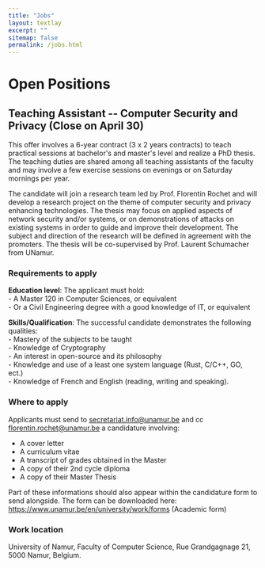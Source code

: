 ```yaml
---
title: "Jobs"
layout: textlay
excerpt: ""
sitemap: false
permalink: /jobs.html
---
```


# Open Positions

## Teaching Assistant -- Computer Security and Privacy (Close on April 30)

This offer involves a 6-year contract (3 x 2 years contracts) to teach
practical sessions at bachelor's and master's level and realize a PhD
thesis. The teaching duties are shared among all teaching assistants of
the faculty and may involve a few exercise sessions on evenings or on
Saturday mornings per year.

The candidate will join a research team led by Prof. Florentin Rochet
and will develop a research project on the theme of computer security
and privacy enhancing technologies. The thesis may focus on applied
aspects of network security and/or systems, or on demonstrations of
attacks on existing systems in order to guide and improve their
development. The subject and direction of the research will be defined
in agreement with the promoters. The thesis will be co-supervised by
Prof. Laurent Schumacher from UNamur.

### Requirements to apply

  **Education level**: The applicant must hold:  
    - A Master 120 in Computer Sciences, or equivalent  
    - Or a Civil Engineering degree with a good knowledge of IT, or
      equivalent

  **Skills/Qualification**: The successful candidate demonstrates the
following qualities:  
    - Mastery of the subjects to be taught  
    - Knowledge of Cryptography  
    - An interest in open-source and its philosophy  
    - Knowledge and use of a least one system language (Rust, C/C++, GO,
      ect.)  
    - Knowledge of French and English (reading, writing and speaking).

### Where to apply

Applicants must send to secretariat.info@unamur.be and cc
florentin.rochet@unamur.be a candidature involving:

- A cover letter
- A curriculum vitae
- A transcript of grades obtained in the Master
- A copy of their 2nd cycle diploma
- A copy of their Master Thesis

Part of these informations should also appear within the candidature
form to send alongside. The form can be downloaded here:
https://www.unamur.be/en/university/work/forms (Academic form)

### Work location

University of Namur, Faculty of Computer Science, Rue Grandgagnage 21,
5000 Namur, Belgium.


